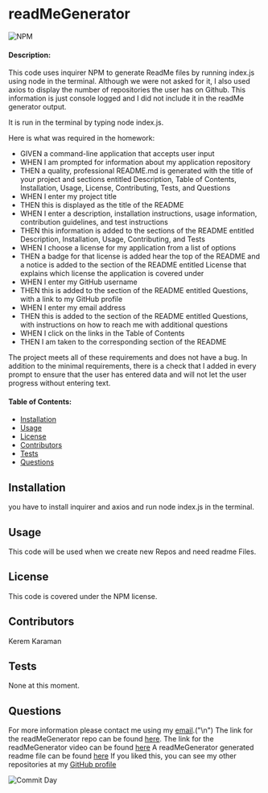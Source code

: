 
# **readMeGenerator**
![NPM](https://img.shields.io/npm/l/inquirer)

#### **Description:**

This code uses inquirer NPM to generate ReadMe files by running index.js using node in the terminal.  Although we were not asked for it, I also used axios to display the number of repositories the user has on Github.  This information is just console logged and I did not include it in the readMe generator output.  

It is run in the terminal by typing node index.js.  

Here is what was required in the homework:
- GIVEN a command-line application that accepts user input
- WHEN I am prompted for information about my application repository
- THEN a quality, professional README.md is generated with the title of your project and sections entitled Description, Table of Contents, Installation, Usage, License, Contributing, Tests, and Questions 
- WHEN I enter my project title
- THEN this is displayed as the title of the README
- WHEN I enter a description, installation instructions, usage information, contribution guidelines, and test instructions
- THEN this information is added to the sections of the README entitled Description, Installation, Usage, Contributing, and Tests
- WHEN I choose a license for my application from a list of options
- THEN a badge for that license is added hear the top of the README and a notice is added to the section of the README entitled License that explains which license the application is covered under
- WHEN I enter my GitHub username
- THEN this is added to the section of the README entitled Questions, with a link to my GitHub profile
- WHEN I enter my email address
- THEN this is added to the section of the README entitled Questions, with instructions on how to reach me with additional questions
- WHEN I click on the links in the Table of Contents
- THEN I am taken to the corresponding section of the README

The project meets all of these requirements and does not have a bug.  In addition to the minimal requirements, there is a check that I added in every prompt to ensure that the user has entered data and will not let the user progress without entering text.

#### **Table of Contents:**

- [Installation](#Installation)
- [Usage](#Usage)
- [License](#License)
- [Contributors](#Contributors)
- [Tests](#Tests)
- [Questions](#Questions)

## Installation

you have to install inquirer and axios and run node index.js in the terminal.

## Usage

This code will be used when we create new Repos and need readme Files.

## License

This code is covered under the NPM license.

## Contributors

Kerem Karaman

## Tests

None at this moment.

## Questions

For more information please contact me using my [email](keremukaraman@gmail.com).("\n")
The link for the readMeGenerator repo can be found [here](https://github.com/KKaraman/readMeGenerator).
The link for the readMeGenerator video can be found [here](https://github.com/KKaraman/readMeGenerator/blob/master/KK_09NodeJS_HW.webm)
A readMeGenerator generated readme file can be found [here](https://github.com/KKaraman/readMeGenerator/blob/master/README_node_generated.md)
If you liked this, you can see my other repositories at my [GitHub profile](https://github.com/KKaraman)

![Commit Day](https://img.shields.io/github/last-commit/KKaraman/readMeGenerator?style=plastic)

